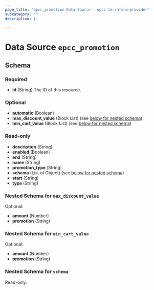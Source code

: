 ```yaml
---
page_title: "epcc_promotion Data Source - epcc-terraform-provider"
subcategory: ""
description: |-
  
---
```


# Data Source `epcc_promotion`





## Schema

### Required

- **id** (String) The ID of this resource.

### Optional

- **automatic** (Boolean)
- **max_discount_value** (Block List) (see [below for nested schema](#nestedblock--max_discount_value))
- **min_cart_value** (Block List) (see [below for nested schema](#nestedblock--min_cart_value))

### Read-only

- **description** (String)
- **enabled** (Boolean)
- **end** (String)
- **name** (String)
- **promotion_type** (String)
- **schema** (List of Object) (see [below for nested schema](#nestedatt--schema))
- **start** (String)
- **type** (String)

<a id="nestedblock--max_discount_value"></a>
### Nested Schema for `max_discount_value`

Optional:

- **amount** (Number)
- **promotion** (String)


<a id="nestedblock--min_cart_value"></a>
### Nested Schema for `min_cart_value`

Optional:

- **amount** (Number)
- **promotion** (String)


<a id="nestedatt--schema"></a>
### Nested Schema for `schema`

Read-only:


